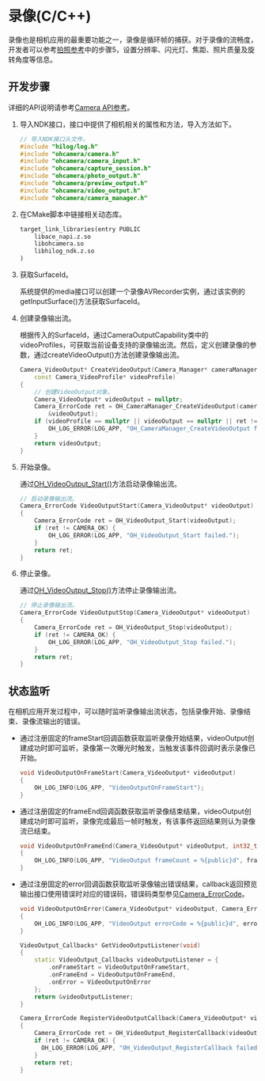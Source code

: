 # 录像(C/C++)

录像也是相机应用的最重要功能之一，录像是循环帧的捕获。对于录像的流畅度，开发者可以参考[拍照参考](native-camera-shooting.md)中的步骤5，设置分辨率、闪光灯、焦距、照片质量及旋转角度等信息。

## 开发步骤

详细的API说明请参考[Camera API参考](../../reference/apis-camera-kit/capi-oh-camera.md)。

1. 导入NDK接口，接口中提供了相机相关的属性和方法，导入方法如下。
     
   ```c++
   // 导入NDK接口头文件。
   #include "hilog/log.h"
   #include "ohcamera/camera.h"
   #include "ohcamera/camera_input.h"
   #include "ohcamera/capture_session.h"
   #include "ohcamera/photo_output.h"
   #include "ohcamera/preview_output.h"
   #include "ohcamera/video_output.h"
   #include "ohcamera/camera_manager.h"
   ```

2. 在CMake脚本中链接相关动态库。

   ```txt
   target_link_libraries(entry PUBLIC
       libace_napi.z.so
       libohcamera.so
       libhilog_ndk.z.so
   )
   ```

3. 获取SurfaceId。
   
   系统提供的media接口可以创建一个录像AVRecorder实例，通过该实例的getInputSurface()方法获取SurfaceId。

4. 创建录像输出流。

   根据传入的SurfaceId，通过CameraOutputCapability类中的videoProfiles，可获取当前设备支持的录像输出流。然后，定义创建录像的参数，通过createVideoOutput()方法创建录像输出流。

   ```c++
   Camera_VideoOutput* CreateVideoOutput(Camera_Manager* cameraManager, char* videoSurfaceIdStr,
       const Camera_VideoProfile* videoProfile)
   {
       // 创建VideoOutput对象。
       Camera_VideoOutput* videoOutput = nullptr;
       Camera_ErrorCode ret = OH_CameraManager_CreateVideoOutput(cameraManager, videoProfile, videoSurfaceIdStr,
           &videoOutput);
       if (videoProfile == nullptr || videoOutput == nullptr || ret != CAMERA_OK) {
           OH_LOG_ERROR(LOG_APP, "OH_CameraManager_CreateVideoOutput failed.");
       }
       return videoOutput;
   }
   ```

5. 开始录像。
   
   通过[OH_VideoOutput_Start()](../../reference/apis-camera-kit/capi-video-output-h.md#oh_videooutput_start)方法启动录像输出流。

   ```c++
   // 启动录像输出流。
   Camera_ErrorCode VideoOutputStart(Camera_VideoOutput* videoOutput)
   {
       Camera_ErrorCode ret = OH_VideoOutput_Start(videoOutput);
       if (ret != CAMERA_OK) {
           OH_LOG_ERROR(LOG_APP, "OH_VideoOutput_Start failed.");
       }
       return ret;
   }
   ```

6. 停止录像。
     
   通过[OH_VideoOutput_Stop()](../../reference/apis-camera-kit/capi-video-output-h.md#oh_videooutput_stop)方法停止录像输出流。

   ```c++
   // 停止录像输出流。
   Camera_ErrorCode VideoOutputStop(Camera_VideoOutput* videoOutput)
   {
       Camera_ErrorCode ret = OH_VideoOutput_Stop(videoOutput);
       if (ret != CAMERA_OK) {
           OH_LOG_ERROR(LOG_APP, "OH_VideoOutput_Stop failed.");
       }
       return ret;
   }
   ```


## 状态监听

在相机应用开发过程中，可以随时监听录像输出流状态，包括录像开始、录像结束、录像流输出的错误。

- 通过注册固定的frameStart回调函数获取监听录像开始结果，videoOutput创建成功时即可监听，录像第一次曝光时触发，当触发该事件回调时表示录像已开始。

  ```c++
  void VideoOutputOnFrameStart(Camera_VideoOutput* videoOutput)
  {
      OH_LOG_INFO(LOG_APP, "VideoOutputOnFrameStart");
  }
  ```

- 通过注册固定的frameEnd回调函数获取监听录像结束结果，videoOutput创建成功时即可监听，录像完成最后一帧时触发，有该事件返回结果则认为录像流已结束。
    
  ```c++
  void VideoOutputOnFrameEnd(Camera_VideoOutput* videoOutput, int32_t frameCount)
  {
      OH_LOG_INFO(LOG_APP, "VideoOutput frameCount = %{public}d", frameCount);
  }
  ```

- 通过注册固定的error回调函数获取监听录像输出错误结果，callback返回预览输出接口使用错误时对应的错误码，错误码类型参见[Camera_ErrorCode](../../reference/apis-camera-kit/capi-camera-h.md#camera_errorcode)。
    
  ```c++
  void VideoOutputOnError(Camera_VideoOutput* videoOutput, Camera_ErrorCode errorCode)
  {
      OH_LOG_INFO(LOG_APP, "VideoOutput errorCode = %{public}d", errorCode);
  }
  ```
  ```c++
  VideoOutput_Callbacks* GetVideoOutputListener(void)
  {
      static VideoOutput_Callbacks videoOutputListener = {
          .onFrameStart = VideoOutputOnFrameStart,
          .onFrameEnd = VideoOutputOnFrameEnd,
          .onError = VideoOutputOnError
      };
      return &videoOutputListener;
  }

  Camera_ErrorCode RegisterVideoOutputCallback(Camera_VideoOutput* videoOutput)
  {
      Camera_ErrorCode ret = OH_VideoOutput_RegisterCallback(videoOutput, GetVideoOutputListener());
      if (ret != CAMERA_OK) {
        OH_LOG_ERROR(LOG_APP, "OH_VideoOutput_RegisterCallback failed.");
      }
      return ret;
  }
  ```